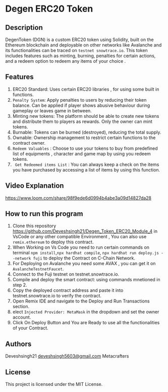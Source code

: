# Degen ERC20 Token 
## Description
DegenToken (DGN) is a custom ERC20 token using Solidity, built on the Ethereum blockchain and deployable on other networks like Avalanche and its functionalities can be traced on ```testnet snowtrace.io```. This token includes features such as minting, burning, penalties for certain actions, and a redeem option to redeem any items of your choice .
## Features
1. ERC20 Standard: Uses certain  ERC20 libraries , for using some built in functions.
2. ```Penalty System```: Apply penalties to users by reducing their token balance. Can be applied if player shows abusive behaviour during gameplay or leaves game in between.
3. Minting new tokens: The platform should be able to create new tokens and distribute them to players as rewards. Only the owner can mint tokens.
4. Burnable: Tokens can be burned (destroyed), reducing the total supply.
5. Ownable: Ownership management to restrict certain functions to the contract owner.
6. ```Redeem Valuables``` : Choose to use your tokens to buy from predefined list of equipments , character and game map by using you redeem tokens.
7. ``` Get Redeemed items List``` : You can always keep a check on the items you have purchased by accessing a list of items by using this function.

## Video Explanation 
https://www.loom.com/share/98f9ede6d0994b4abe3a09d14827da28
## How to run this program
 1. Clone this repository https://github.com/Deveshsingh21/Degen_Token_ERC20_Module_4   in VsCode or any other compatible Environment , You can also use ```remix.ethereum``` to deploy this contract.
 2. When Working on Vs Code you need to run certain commands on terminal ```npm install```,```npx hardhat compile```, ```npx hardhat run deploy.js --network fuji``` to deploy the Contract on C-Chain Network.
 3. For Deploying on Avalanche you need some AVAX , you can get it on ```AvalancheTestnetFaucet```.
 4. Connect to the Fuji testnet on testnet.snowtrace.io.
 5. Compile and deploy the smart contract: using commands mnetioned in step 2.
 6. Copy the deployed contract address and paste it into testnet.snowtrace.io to verify the contract.
 7. Open Remix IDE and navigate to the Deploy and Run Transactions section.
 8. elect ```Injected Provider: MetaMask``` in the dropdown and set the owner account.
 9. Click On Deploy Button and You are Ready to use all the functionalities of your Contract.

## Authors 
Deveshsingh21 deveshsingh5603@gmail.com
Metacrafters

## License
This project is licensed under the MIT License.

   


